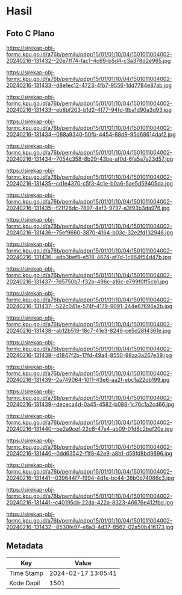 # Hasil

## Foto C Plano

https://sirekap-obj-formc.kpu.go.id/a76b/pemilu/pdpr/15/01/01/10/04/1501011004002-20240216-131432--20e7ff74-fac1-4c69-b5d4-c3a378d2e965.jpg

https://sirekap-obj-formc.kpu.go.id/a76b/pemilu/pdpr/15/01/01/10/04/1501011004002-20240216-131433--d8e1ec12-4723-4fb7-9556-1dd7784e87ab.jpg

https://sirekap-obj-formc.kpu.go.id/a76b/pemilu/pdpr/15/01/01/10/04/1501011004002-20240216-131433--eb8bf203-b1d2-4f77-94fd-9ba1d90a3d93.jpg

https://sirekap-obj-formc.kpu.go.id/a76b/pemilu/pdpr/15/01/01/10/04/1501011004002-20240216-131434--088a9340-50fb-4454-88d9-95d68614daf2.jpg

https://sirekap-obj-formc.kpu.go.id/a76b/pemilu/pdpr/15/01/01/10/04/1501011004002-20240216-131434--7054c358-8b29-43be-af0d-6fa5a7a23d57.jpg

https://sirekap-obj-formc.kpu.go.id/a76b/pemilu/pdpr/15/01/01/10/04/1501011004002-20240216-131435--cd1e4370-c5f3-4c1e-b0a6-5ae5d59405da.jpg

https://sirekap-obj-formc.kpu.go.id/a76b/pemilu/pdpr/15/01/01/10/04/1501011004002-20240216-131435--f21f26dc-7897-4af3-9737-a3f93b3da976.jpg

https://sirekap-obj-formc.kpu.go.id/a76b/pemilu/pdpr/15/01/01/10/04/1501011004002-20240216-131436--75ef9660-3870-4164-b03c-32e2fd132946.jpg

https://sirekap-obj-formc.kpu.go.id/a76b/pemilu/pdpr/15/01/01/10/04/1501011004002-20240216-131436--adb3bef9-e518-4674-af7d-1c664f54d47b.jpg

https://sirekap-obj-formc.kpu.go.id/a76b/pemilu/pdpr/15/01/01/10/04/1501011004002-20240216-131437--7d5750b7-f32b-496c-a16c-e799f0ff5cb1.jpg

https://sirekap-obj-formc.kpu.go.id/a76b/pemilu/pdpr/15/01/01/10/04/1501011004002-20240216-131437--522c041e-574f-4179-9091-244e67696e2b.jpg

https://sirekap-obj-formc.kpu.go.id/a76b/pemilu/pdpr/15/01/01/10/04/1501011004002-20240216-131438--ab12b519-18c7-41e3-8249-ce5d2814361e.jpg

https://sirekap-obj-formc.kpu.go.id/a76b/pemilu/pdpr/15/01/01/10/04/1501011004002-20240216-131438--d1847f2b-17fd-49a4-8550-98aa3a267e39.jpg

https://sirekap-obj-formc.kpu.go.id/a76b/pemilu/pdpr/15/01/01/10/04/1501011004002-20240216-131439--2a749064-10f1-43e6-aa2f-ebc1a22db199.jpg

https://sirekap-obj-formc.kpu.go.id/a76b/pemilu/pdpr/15/01/01/10/04/1501011004002-20240216-131439--dececa4d-0a45-4582-b088-1c76c1a2cd66.jpg

https://sirekap-obj-formc.kpu.go.id/a76b/pemilu/pdpr/15/01/01/10/04/1501011004002-20240216-131440--be2a9cef-22c6-47e4-ab09-01d8c2bef20a.jpg

https://sirekap-obj-formc.kpu.go.id/a76b/pemilu/pdpr/15/01/01/10/04/1501011004002-20240216-131440--0dd63542-f1f8-42e9-a8b1-d58fd8bd9896.jpg

https://sirekap-obj-formc.kpu.go.id/a76b/pemilu/pdpr/15/01/01/10/04/1501011004002-20240216-131441--039644f7-f994-4d1e-bc44-38b0d74086c3.jpg

https://sirekap-obj-formc.kpu.go.id/a76b/pemilu/pdpr/15/01/01/10/04/1501011004002-20240216-131441--c40195cb-22da-422a-8323-46676e412fbd.jpg

https://sirekap-obj-formc.kpu.go.id/a76b/pemilu/pdpr/15/01/01/10/04/1501011004002-20240216-131432--8530fe97-e8a3-4d37-8562-02a50b416173.jpg


## Metadata

| Key        | Value               |
| ---------- | ------------------- |
| Time Stamp | 2024-02-17 13:05:41 |
| Kode Dapil | 1501                |



